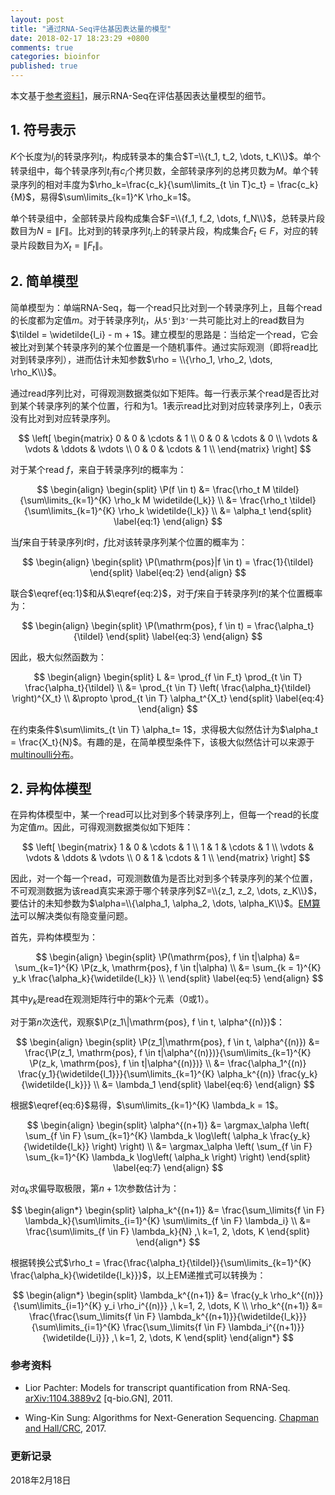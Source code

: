 ```yaml
---
layout: post
title: "通过RNA-Seq评估基因表达量的模型"
date: 2018-02-17 18:23:29 +0800
comments: true
categories: bioinfor 
published: true
---
```


<script type="text/x-mathjax-config">
MathJax.Hub.Config({
TeX: { equationNumbers: { autoNumber: "AMS" } }
});
</script>

$$
\newcommand{\tildel}{\widetilde{l_t}}
$$

$$
\newcommand{\P}{\mathrm{P}}
$$

$$
\DeclareMathOperator*{\argmax}{arg\,max} 
$$

本文基于[参考资料1](#Ref)，展示RNA-Seq在评估基因表达量模型的细节。

## 1. 符号表示 ##

$K$个长度为$l_i$的转录序列$t_i$，构成转录本的集合$T=\\{t_1, t_2, \dots, t_K\\}$。单个转录组中，每个转录序列$t_i$有$c_i$个拷贝数，全部转录序列的总拷贝数为$M$。单个转录序列的相对丰度为$\rho_k=\frac{c_k}{\sum\limits_{t \in T}c_t} = \frac{c_k}{M}$，易得$\sum\limits_{k=1}^K \rho_k=1$。

单个转录组中，全部转录片段构成集合$F=\\{f_1, f_2, \dots, f_N\\}$，总转录片段数目为$N=\|F\|$。比对到的转录序列$t_i$上的转录片段，构成集合$F_t \in F$，对应的转录片段数目为$X_t=\|F_t\|$。
<!--more-->

## 2. 简单模型 ##

简单模型为：单端RNA-Seq，每一个read只比对到一个转录序列上，且每个read的长度都为定值$m$。对于转录序列$t_i$，从`5'`到`3'`一共可能比对上的read数目为$\tildel = \widetilde{l_i} - m + 1$。建立模型的思路是：当给定一个read，它会被比对到某个转录序列的某个位置是一个随机事件。通过实际观测（即将read比对到转录序列），进而估计未知参数$\rho = \\{\rho_1, \rho_2, \dots, \rho_K\\}$。

通过read序列比对，可得观测数据类似如下矩阵。每一行表示某个read是否比对到某个转录序列的某个位置，行和为1。$1$表示read比对到对应转录序列上，$0$表示没有比对到对应转录序列。

$$
\left[
\begin{matrix}
0 & 0 & \cdots & 1 \\
0 & 0 & \cdots & 0 \\
\vdots & \vdots & \ddots & \vdots \\
0 & 0 & \cdots & 1 \\
\end{matrix}
\right]
$$

对于某个read $f$，来自于转录序列$t$的概率为：

$$
\begin{align}
\begin{split}
\P(f \in t) &= \frac{\rho_t M \tildel}{\sum\limits_{k=1}^{K} \rho_k M \widetilde{l_k}} \\
&= \frac{\rho_t \tildel}{\sum\limits_{k=1}^{K} \rho_k \widetilde{l_k}} \\
&= \alpha_t
\end{split}
\label{eq:1}
\end{align}
$$

当$f$来自于转录序列$t$时，$f$比对该转录序列某个位置的概率为：

$$
\begin{align}
\begin{split}
\P(\mathrm{pos}|f \in t) = \frac{1}{\tildel}
\end{split}
\label{eq:2}
\end{align}
$$

联合$\eqref{eq:1}$和从$\eqref{eq:2}$，对于$f$来自于转录序列$t$的某个位置概率为：

$$
\begin{align}
\begin{split}
\P(\mathrm{pos}, f \in t) = \frac{\alpha_t}{\tildel}
\end{split}
\label{eq:3}
\end{align}
$$

因此，极大似然函数为：

$$
\begin{align}
\begin{split}
L &= \prod_{f \in F_t} \prod_{t \in T} \frac{\alpha_t}{\tildel} \\
&= \prod_{t \in T} \left( \frac{\alpha_t}{\tildel} \right)^{X_t} \\
&\propto \prod_{t \in T} \alpha_t^{X_t}
\end{split}
\label{eq:4}
\end{align}
$$

在约束条件$\sum\limits_{t \in T} \alpha_t= 1$，求得极大似然估计为$\alpha_t = \frac{X_t}{N}$。有趣的是，在简单模型条件下，该极大似然估计可以来源于[multinoulli分布](https://www.statlect.com/probability-distributions/multinoulli-distribution)。

## 2. 异构体模型 ##

在异构体模型中，某一个read可以比对到多个转录序列上，但每一个read的长度为定值$m$。因此，可得观测数据类似如下矩阵：

$$
\left[
\begin{matrix}
1 & 0 & \cdots & 1 \\
1 & 1 & \cdots & 1 \\
\vdots & \vdots & \ddots & \vdots \\
0 & 1 & \cdots & 1 \\
\end{matrix}
\right]
$$

因此，对一个每一个read，可观测数值为是否比对到多个转录序列的某个位置，不可观测数据为该read真实来源于哪个转录序列$Z=\\{z_1, z_2, \dots, z_K\\}$，要估计的未知参数为$\alpha=\\{\alpha_1, \alpha_2, \dots, \alpha_K\\}$。[EM算法](http://yulongniu.bionutshell.org/blog/2013/07/13/em/)可以解决类似有隐变量问题。

首先，异构体模型为：

$$
\begin{align}
\begin{split}
\P(\mathrm{pos}, f \in t|\alpha) &= \sum_{k=1}^{K} \P(z_k, \mathrm{pos}, f \in t|\alpha) \\
&= \sum_{k = 1}^{K} y_k \frac{\alpha_k}{\widetilde{l_k}} \\
\end{split}
\label{eq:5}
\end{align}
$$

其中$y_k$是read在观测矩阵行中的第$k$个元素（$0$或$1$）。

对于第$n$次迭代，观察$\P(z_1\|\mathrm{pos}, f \in t, \alpha^{(n)})$：

$$
\begin{align}
\begin{split}
\P(z_1|\mathrm{pos}, f \in t, \alpha^{(n)}) &= \frac{\P(z_1, \mathrm{pos}, f \in t|\alpha^{(n)})}{\sum\limits_{k=1}^{K} \P(z_k, \mathrm{pos}, f \in t|\alpha^{(n)})} \\
&= \frac{\alpha_1^{(n)} \frac{y_1}{\widetilde{l_1}}}{\sum\limits_{k=1}^{K} \alpha_k^{(n)} \frac{y_k}{\widetilde{l_k}}} \\
&= \lambda_1
\end{split}
\label{eq:6}
\end{align}
$$

根据$\eqref{eq:6}$易得，$\sum\limits_{k=1}^{K} \lambda_k = 1$。

$$
\begin{align}
\begin{split}
\alpha^{(n+1)} &= \argmax_\alpha \left( 
\sum_{f \in F} \sum_{k=1}^{K} \lambda_k \log\left(
\alpha_k \frac{y_k}{\widetilde{l_k}}
\right)
\right) \\
&= \argmax_\alpha \left(
\sum_{f \in F} \sum_{k=1}^{K}  \lambda_k \log\left(
\alpha_k
\right)
\right)
\end{split}
\label{eq:7}
\end{align}
$$

对$\alpha_k$求偏导取极限，第$n+1$次参数估计为：

$$
\begin{align*}
\begin{split}
\alpha_k^{(n+1)} &= \frac{\sum_\limits{f \in F} \lambda_k}{\sum\limits_{i=1}^{K} \sum\limits_{f \in F} \lambda_i} \\
&= \frac{\sum\limits_{f \in F} \lambda_k}{N}
,\ k=1, 2, \dots, K
\end{split}
\end{align*}
$$

根据转换公式$\rho_t = \frac{\frac{\alpha_t}{\tildel}}{\sum\limits_{k=1}^{K} \frac{\alpha_k}{\widetilde{l_k}}}$，以上EM递推式可以转换为：

$$
\begin{align*}
\begin{split}
\lambda_k^{(n+1)} &= \frac{y_k \rho_k^{(n)}}{\sum\limits_{i=1}^{K} y_i \rho_i^{(n)}} ,\ k=1, 2, \dots, K \\
\rho_k^{(n+1)} &= \frac{\frac{\sum_\limits{f \in F} \lambda_k^{(n+1)}}{\widetilde{l_k}}}{\sum\limits_{i=1}^{K} \frac{\sum_\limits{f \in F} \lambda_i^{(n+1)}}{\widetilde{l_i}}} ,\ k=1, 2, \dots, K
\end{split}
\end{align*}
$$

### <a id="Ref">参考资料</a> ###

* Lior Pachter: Models for transcript quantification from RNA-Seq. [arXiv:1104.3889v2](https://arxiv.org/abs/1104.3889) [q-bio.GN], 2011.

* Wing-Kin Sung: Algorithms for Next-Generation Sequencing. [Chapman and Hall/CRC](https://www.crcpress.com/Algorithms-for-Next-Generation-Sequencing/Sung/p/book/9781466565500), 2017. 

### 更新记录 ###

2018年2月18日
